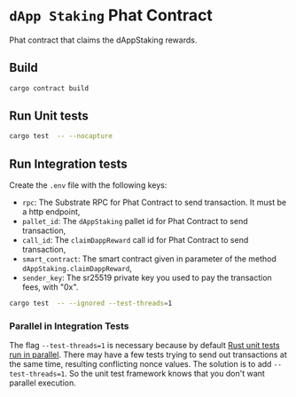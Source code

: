 # `dApp Staking` Phat Contract

Phat contract that claims the dAppStaking rewards.

## Build

```bash
cargo contract build
```

## Run Unit tests

```bash
cargo test  -- --nocapture
```

## Run Integration tests

Create the `.env` file with the following keys:
- `rpc`: The Substrate RPC for Phat Contract to send transaction. It must be a http endpoint,
- `pallet_id`: The `dAppStaking` pallet id for Phat Contract to send transaction,
- `call_id`: The `claimDappReward` call id for Phat Contract to send transaction,
- `smart_contract`: The smart contract given in parameter of the method `dAppStaking.claimDappReward`,
- `sender_key`: The sr25519 private key you used to pay the transaction fees, with "0x".

```bash
cargo test  -- --ignored --test-threads=1
```

### Parallel in Integration Tests

The flag `--test-threads=1` is necessary because by default [Rust unit tests run in parallel](https://doc.rust-lang.org/book/ch11-02-running-tests.html).
There may have a few tests trying to send out transactions at the same time, resulting
conflicting nonce values.
The solution is to add `--test-threads=1`. So the unit test framework knows that you don't want
parallel execution.


